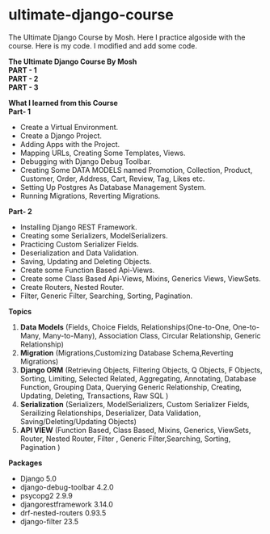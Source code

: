# ultimate-django-course

The Ultimate Django Course by Mosh. Here I practice algoside with the course. Here is my code. I modified and add some code.

**The Ultimate Django Course By Mosh** <br />
**PART - 1** <br />
**PART - 2** <br />
**PART - 3** <br />

**What I learned from this Course** <br/>
**Part- 1** <br/>

- Create a Virtual Environment. <br/>
- Create a Django Project. <br/>
- Adding Apps with the Project. <br/>
- Mapping URLs, Creating Some Templates, Views. <br/>
- Debugging with Django Debug Toolbar. <br/>
- Creating Some DATA MODELS named Promotion, Collection, Product, Customer, Order, Address, Cart, Review, Tag, Likes etc. <br/>
- Setting Up Postgres As Database Management System. <br/>
- Running Migrations, Reverting Migrations. <br/>

**Part- 2** <br/>

- Installing Django REST Framework.
- Creating some Serializers, ModelSerializers.
- Practicing Custom Serializer Fields.
- Deserialization and Data Validation.
- Saving, Updating and Deleting Objects.
- Create some Function Based Api-Views.
- Create some Class Based Api-Views, Mixins, Generics Views, ViewSets.
- Create Routers, Nested Router.
- Filter, Generic Filter, Searching, Sorting, Pagination.

**Topics** <br/>

1. **Data Models** (Fields, Choice Fields, Relationships(One-to-One, One-to-Many, Many-to-Many), Association Class, Circular Relationship, Generic Relationship) <br/>
2. **Migration** (Migrations,Customizing Database Schema,Reverting Migrations) <br/>
3. **Django ORM** (Retrieving Objects, Filtering Objects, Q Objects, F Objects, Sorting, Limiting, Selected Related, Aggregating, Annotating, Database Function, Grouping Data, Querying Generic Relationship, Creating, Updating, Deleting, Transactions, Raw SQL ) <br/>
4. **Serialization** (Serializers, ModelSerializers, Custom Serializer Fields, Serailizing Relationships, Deserializer, Data Validation, Saving/Deleting/Updating Objects) <br/>
5. **API VIEW** (Function Based, Class Based, Mixins, Generics, ViewSets, Router, Nested Router, Filter , Generic Filter,Searching, Sorting, Pagination )

**Packages** <br/>

- Django 5.0 <br/>
- django-debug-toolbar 4.2.0 <br/>
- psycopg2 2.9.9 <br/>
- djangorestframework 3.14.0 <br/>
- drf-nested-routers 0.93.5 <br/>
- django-filter 23.5 <br/>
